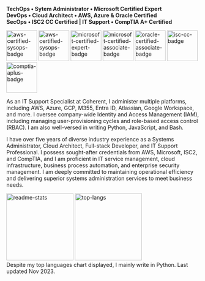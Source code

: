 **TechOps • Sytem Administrator • Microsoft Certified Expert**<br>
**DevOps • Cloud Architect • AWS, Azure & Oracle Certified**<br>
**SecOps • ISC2 CC Certified | IT Support • CompTIA A+ Certified**

<img src="https://github.com/jackylamhk/jackylamhk/assets/103398226/de4673c7-2bb0-486d-b978-1d85ab8bcee9" alt="aws-certified-sysops-badge" width="80"/>
<img src="https://github.com/jackylamhk/jackylamhk/assets/103398226/fd1c5453-75c1-4e95-bba2-3494a5bebcc1" alt="aws-certified-sysops-badge" width="80"/>
<img src="https://github.com/jackylamhk/jackylamhk/assets/103398226/3d948b19-2c32-46d7-ad81-c512f133898d" alt="microsoft-certified-expert-badge" width="80"/>
<img src="https://github.com/jackylamhk/jackylamhk/assets/103398226/028cab97-5aaf-41d9-aae7-a9ab62df7297" alt="microsoft-certified-associate-badge" width="80"/>
<img src="https://github.com/jackylamhk/jackylamhk/assets/103398226/3dcea8c8-fa7f-4922-89c7-75fd4944dfb9" alt="oracle-certified-associate-badge" width="80"/>
<img src="https://github.com/jackylamhk/jackylamhk/assets/103398226/f95199c5-98db-4f7e-baa8-2a2fef73016b" alt="isc-cc-badge" width="80"/>
<img src="https://github.com/jackylamhk/jackylamhk/assets/103398226/7ba59d22-cae6-45a4-acc3-afbfa53eae2e" alt="comptia-aplus-badge" width="80"/><br>

As an IT Support Specialist at Coherent, I administer multiple platforms, including AWS, Azure, GCP, M355, Entra ID, Atlassian, Google Workspace, and more. I oversee company-wide Identity and Access Management (IAM), including managing user-provisioning cycles and role-based access control (RBAC). I am also well-versed in writing Python, JavaScript, and Bash.

I have over five years of diverse industry experience as a Systems Administrator, Cloud Architect, Full-stack Developer, and IT Support Professional. I possess sought-after credentials from AWS, Microsoft, ISC2, and CompTIA, and I am proficient in IT service management, cloud infrastructure, business process automation, and enterprise security management. I am deeply committed to maintaining operational efficiency and delivering superior systems administration services to meet business needs.

<img src="https://github.com/jackylamhk/jackylamhk/assets/103398226/d65c3309-27d4-495a-aae5-741d33ca0003" alt="readme-stats" height="175"/>
<img src="https://github.com/jackylamhk/jackylamhk/assets/103398226/4eaa90ba-9094-4aa5-9065-fb0a55439353" alt="top-langs" height="175"/><br>
Despite my top languages chart displayed, I mainly write in Python. Last updated Nov 2023.
<br><br>
